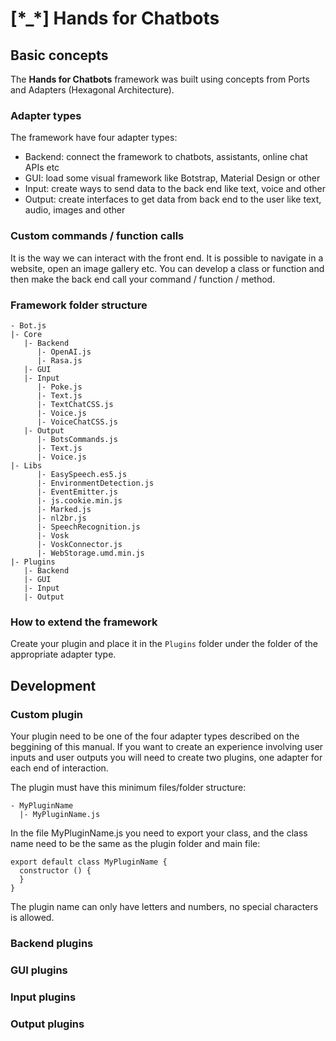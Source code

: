 # [\*_\*] Hands for Chatbots

## Basic concepts

The **Hands for Chatbots** framework was built using concepts from Ports and Adapters (Hexagonal Architecture).

### Adapter types

The framework have four adapter types:
- Backend: connect the framework to chatbots, assistants, online chat APIs etc
- GUI: load some visual framework like Botstrap, Material Design or other
- Input: create ways to send data to the back end like text, voice and other
- Output: create interfaces to get data from back end to the user like text, audio, images and other

### Custom commands / function calls

It is the way we can interact with the front end. It is possible to navigate in a website, open an image gallery etc. You can develop a class or function and then make the back end call your command / function / method.

### Framework folder structure

```
- Bot.js
|- Core
   |- Backend
      |- OpenAI.js
      |- Rasa.js
   |- GUI
   |- Input
      |- Poke.js
      |- Text.js
      |- TextChatCSS.js
      |- Voice.js
      |- VoiceChatCSS.js
   |- Output
      |- BotsCommands.js
      |- Text.js
      |- Voice.js
|- Libs
      |- EasySpeech.es5.js
      |- EnvironmentDetection.js
      |- EventEmitter.js
      |- js.cookie.min.js
      |- Marked.js
      |- nl2br.js
      |- SpeechRecognition.js
      |- Vosk
      |- VoskConnector.js
      |- WebStorage.umd.min.js
|- Plugins
   |- Backend
   |- GUI
   |- Input
   |- Output
```

### How to extend the framework

Create your plugin and place it in the `Plugins` folder under the folder of the appropriate adapter type.

## Development

### Custom plugin

Your plugin need to be one of the four adapter types described on the beggining of this manual. If you want to create an experience involving user inputs and user outputs you will need to create two plugins, one adapter for each end of interaction.

The plugin must have this minimum files/folder structure:
```
- MyPluginName
  |- MyPluginName.js
```

In the file MyPluginName.js you need to export your class, and the class name need to be the same as the plugin folder and main file:
```
export default class MyPluginName {
  constructor () {
  }
}
```

The plugin name can only have letters and numbers, no special characters is allowed.

### Backend plugins

### GUI plugins

### Input plugins

### Output plugins


